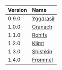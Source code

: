|**Version**|**Name**|
|:----------|:-------|
|0.9.0      |[Yggdrasil](http://commons.wikimedia.org/wiki/File:AM_738_4to_Yggdrasill.png)|
|1.0.0      |[Cranach](http://commons.wikimedia.org/wiki/File:Tree_of_Knowledge.jpg)|
|1.1.0      |[Rohlfs](http://commons.wikimedia.org/wiki/File:Christian_Rohlfs_Baumst%C3%A4mme.jpg)|
|1.2.0      | [Klimt](http://commons.wikimedia.org/wiki/File:Gustav_Klimt_033.jpg)|
|1.3.0      |[Shishkin](http://commons.wikimedia.org/wiki/File:Shishkin_na_severe_dikom1.jpg)|
|1.4.0      |[Frommel](http://commons.wikimedia.org/wiki/File:Frommel_Baumstamm_1800.jpg)|
